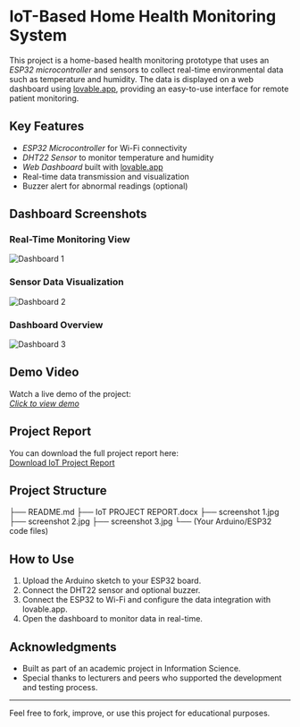 # IoT-Based Home Health Monitoring System

This project is a home-based health monitoring prototype that uses an *ESP32 microcontroller* and sensors to collect real-time environmental data such as temperature and humidity. The data is displayed on a web dashboard using [lovable.app](https://lovable.app), providing an easy-to-use interface for remote patient monitoring.

## Key Features

- *ESP32 Microcontroller* for Wi-Fi connectivity
- *DHT22 Sensor* to monitor temperature and humidity
- *Web Dashboard* built with [lovable.app](https://lovable.app)
- Real-time data transmission and visualization
- Buzzer alert for abnormal readings (optional)

## Dashboard Screenshots

### Real-Time Monitoring View
![Dashboard 1](screenshot%201.jpg)

### Sensor Data Visualization
![Dashboard 2](screenshot%202.jpg)

### Dashboard Overview
![Dashboard 3](screenshot%203.jpg)

## Demo Video

Watch a live demo of the project:  
*[Click to view demo](https://drive.google.com/file/d/10aoKEo7vGxX4DBWdYWNZWmmFUdVB6ad0/view?usp=drive_link)*

## Project Report

You can download the full project report here:  
[Download IoT Project Report](IoT%20PROJECT%20REPORT.docx)

## Project Structure
├── README.md ├── IoT PROJECT REPORT.docx ├── screenshot 1.jpg ├── screenshot 2.jpg ├── screenshot 3.jpg └── (Your Arduino/ESP32 code files)

## How to Use

1. Upload the Arduino sketch to your ESP32 board.
2. Connect the DHT22 sensor and optional buzzer.
3. Connect the ESP32 to Wi-Fi and configure the data integration with lovable.app.
4. Open the dashboard to monitor data in real-time.

## Acknowledgments

- Built as part of an academic project in Information Science.
- Special thanks to lecturers and peers who supported the development and testing process.

---

Feel free to fork, improve, or use this project for educational purposes.


